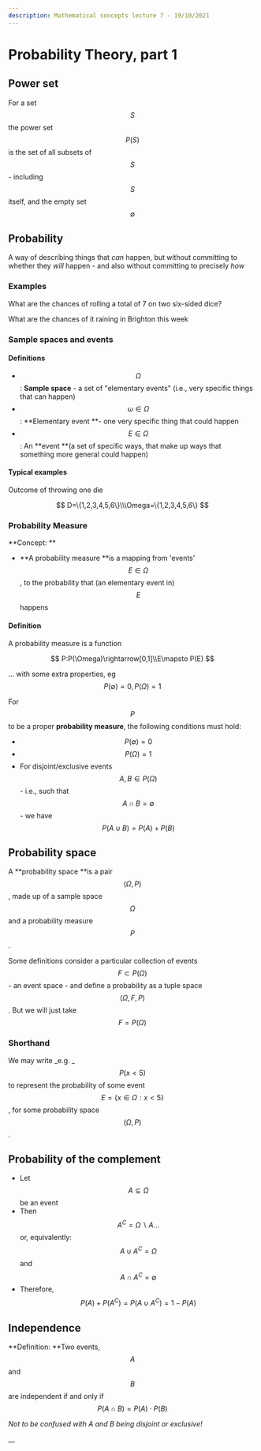 ```yaml
---
description: Mathematical concepts lecture 7 - 19/10/2021
---
```


# Probability Theory, part 1

## Power set&#x20;

For a set $$S$$ the power set $$P(S)$$ is the set of all subsets of $$S$$ - including $$S$$ itself, and the empty set $$\emptyset$$

## Probability&#x20;

A way of describing things that _can_ happen, but without committing to whether they _will_ happen - and also without committing to precisely _how_

### Examples

What are the chances of rolling a total of 7 on two six-sided dice?

What are the chances of it raining in Brighton this week

### Sample spaces and events

#### Definitions

* $$\Omega$$: **Sample space** - a set of "elementary events" (i.e., very specific things that can happen)
* $$\omega \in \Omega$$: **Elementary event **- one very specific thing that could happen&#x20;
* $$E \in \Omega$$: An **event **(a set of specific ways, that make up ways that something more general could happen)

#### Typical examples

Outcome of throwing one die

$$
D=\{1,2,3,4,5,6\}\\\Omega=\{1,2,3,4,5,6\}
$$

### Probability Measure

**Concept: **

* **A probability measure **is a mapping from 'events' $$E \in \Omega$$, to the probability that (an elementary event in) $$E$$happens

#### Definition

A probability measure is a function&#x20;

$$
P:P(\Omega)\rightarrow[0,1]\\E\mapsto P(E)
$$

... with some extra properties, eg $$P(\emptyset)=0, P(\Omega)=1$$



For $$P$$ to be a proper **probability measure**, the following conditions must hold:

* $$P(\emptyset) = 0$$
* $$P(\Omega) = 1$$
* For disjoint/exclusive events $$A, B \in P(\Omega)$$ - i.e.,  such that $$A \cap B = \emptyset$$ - we have $$P(A \cup B) = P(A) + P(B)$$



## Probability space

A **probability space **is a pair $$(\Omega, P)$$, made up of a sample space $$\Omega$$ and a probability measure $$P$$.

Some definitions consider a particular collection of events $$F \subset P(\Omega)$$ - an event space - and define a probability as a tuple space $$(\Omega, F, P)$$. But we will just take $$F = P(\Omega)$$

### Shorthand

We may write _e.g. _$$P(x < 5)$$ to represent the probability of some event $$E = \{x \in \Omega: x < 5\}$$, for some probability space $$(\Omega, P)$$.

## Probability of the complement

* Let $$A \subseteq \Omega$$ be an event
* Then $$A^C = \Omega \backslash A \dots$$or, equivalently: $$A \cup A^C = \Omega$$ and $$A \cap A^C = \emptyset$$
* Therefore, $$P(A) + P(A^C) = P(A \cup A^C) = 1 - P(A)$$

## Independence

**Definition: **Two events, $$A$$ and $$B$$ are independent if and only if $$P(A \cap B) = P(A) \cdot P(B)$$

_Not to be confused with A and B being disjoint or exclusive!_

__

